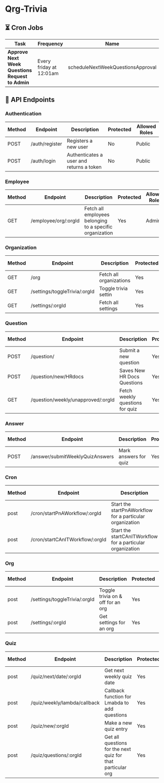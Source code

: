 # Qrg-Trivia

## ⏳ Cron Jobs

| Task                                             | Frequency               | Name                              |
| ------------------------------------------------ | ----------------------- | --------------------------------- |
| **Approve Next Week Questions Request to Admin** | Every friday at 12:01am | scheduleNextWeekQuestionsApproval |

## 🔌 API Endpoints

### Authentication

| Method | Endpoint       | Description                              | Protected | Allowed Roles |
| ------ | -------------- | ---------------------------------------- | --------- | ------------- |
| POST   | /auth/register | Registers a new user                     | No        | Public        |
| POST   | /auth/login    | Authenticates a user and returns a token | No        | Public        |

### Employee

| Method | Endpoint             | Description                                              | Protected | Allowed Roles |
| ------ | -------------------- | -------------------------------------------------------- | --------- | ------------- |
| GET    | /employee/org/:orgId | Fetch all employees belonging to a specific organization | Yes       | Admin         |

### Organization

| Method | Endpoint                      | Description             | Protected | Allowed Roles |
| ------ | ----------------------------- | ----------------------- | --------- | ------------- |
| GET    | /org                          | Fetch all organizations | Yes       | Public        |
| GET    | /settings/toggleTrivia/:orgId | Toggle trivia settin    | Yes       | Admin         |
| GET    | /settings/:orgId              | Fetch all settings      | Yes       | Admin         |

### Question

| Method | Endpoint                           | Description                     | Protected | Allowed Roles   |
| ------ | ---------------------------------- | ------------------------------- | --------- | --------------- |
| POST   | /question/                         | Submit a new question           | Yes       | Admin, Employee |
| POST   | /question/new/HRdocs               | Saves New HR Docs Questions     | Yes       | Admin           |
| GET    | /question/weekly/unapproved/:orgId | Fetch weekly questions for quiz | Yes       | Employee        |

### Answer

| Method | Endpoint                        | Description           | Protected | Allowed Roles |
| ------ | ------------------------------- | --------------------- | --------- | ------------- |
| POST   | /answer/submitWeeklyQuizAnswers | Mark answers for quiz | Yes       | Employee      |

### Cron

| Method | Endpoint                        | Description                                                | Protected | Allowed Roles |
| ------ | ------------------------------- | ---------------------------------------------------------- | --------- | ------------- |
| post   | /cron/startPnAWorkflow/:orgId   | Start the startPnAWorkflow for a particular organization   | Yes       | Admin         |
| post   | /cron/startCAnITWorkflow/:orgId | Start the startCAnITWorkflow for a particular organization | Yes       | Admin         |

### Org

| Method | Endpoint                      | Description                       | Protected | Allowed Roles |
| ------ | ----------------------------- | --------------------------------- | --------- | ------------- |
| post   | /settings/toggleTrivia/:orgId | Toggle trivia on & off for an org | Yes       | Admin         |
| post   | /settings/:orgId              | Get settings for an org           | Yes       | Admin         |

### Quiz

| Method | Endpoint                     | Description                                                 | Protected | Allowed Roles |
| ------ | ---------------------------- | ----------------------------------------------------------- | --------- | ------------- |
| post   | /quiz/next/date/:orgId       | Get next weekly quiz date                                   | Yes       | Admin         |
| post   | /quiz/weekly/lambda/callback | Callback function for Lmabda to add questions               | Yes       | Admin         |
| post   | /quiz/new/:orgId             | Make a new quiz entry                                       | Yes       | Admin         |
| post   | /quiz/questions/:orgId       | Get all questions for the next quiz for that particular org | Yes       | Admin         |
